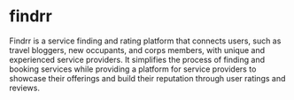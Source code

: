 # findrr

Findrr is a service finding and rating platform that connects users, such as travel bloggers, new occupants, and corps members, with unique and experienced service providers. It simplifies the process of finding and booking services while providing a platform for service providers to showcase their offerings and build their reputation through user ratings and reviews.
